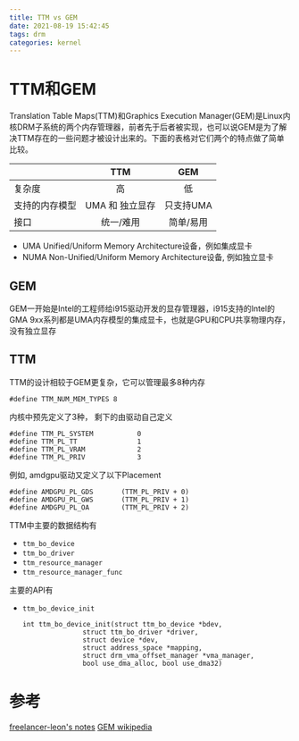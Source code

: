 ```yaml
---
title: TTM vs GEM
date: 2021-08-19 15:42:45
tags: drm
categories: kernel
---
```


# TTM和GEM

Translation Table Maps(TTM)和Graphics Execution Manager(GEM)是Linux内核DRM子系统的两个内存管理器，前者先于后者被实现，也可以说GEM是为了解决TTM存在的一些问题才被设计出来的。下面的表格对它们两个的特点做了简单比较。

<!--more-->

|                   | TTM             | GEM              |
|:------------------|:---------------:|:----------------:|
| 复杂度            | 高              | 低               |
| 支持的内存模型    | UMA 和 独立显存 | 只支持UMA        |
| 接口              | 统一/难用       | 简单/易用        |

- UMA Unified/Uniform Memory Architecture设备，例如集成显卡
- NUMA Non-Unified/Uniform Memory Architecture设备, 例如独立显卡

## GEM

GEM一开始是Intel的工程师给i915驱动开发的显存管理器，i915支持的Intel的GMA 9xx系列都是UMA内存模型的集成显卡，也就是GPU和CPU共享物理内存，没有独立显存

## TTM

TTM的设计相较于GEM更复杂，它可以管理最多8种内存

```
#define TTM_NUM_MEM_TYPES 8
```

内核中预先定义了3种， 剩下的由驱动自己定义

```
#define TTM_PL_SYSTEM           0
#define TTM_PL_TT               1
#define TTM_PL_VRAM             2
#define TTM_PL_PRIV             3
```

例如, amdgpu驱动又定义了以下Placement

```
#define AMDGPU_PL_GDS		(TTM_PL_PRIV + 0)
#define AMDGPU_PL_GWS		(TTM_PL_PRIV + 1)
#define AMDGPU_PL_OA		(TTM_PL_PRIV + 2)
```

TTM中主要的数据结构有

- `ttm_bo_device`
- `ttm_bo_driver`
- `ttm_resource_manager`
- `ttm_resource_manager_func`

主要的API有

- `ttm_bo_device_init`

    ```
    int ttm_bo_device_init(struct ttm_bo_device *bdev,
                   struct ttm_bo_driver *driver,
                   struct device *dev,
                   struct address_space *mapping,
                   struct drm_vma_offset_manager *vma_manager,
                   bool use_dma_alloc, bool use_dma32)
    ```


# 参考
[freelancer-leon's notes](https://github.com/freelancer-leon/notes/blob/master/kernel/graphic/Linux-Graphic.md)
[GEM wikipedia](https://en.wikipedia.org/wiki/Direct_Rendering_Manager#Graphics_Execution_Manager)
